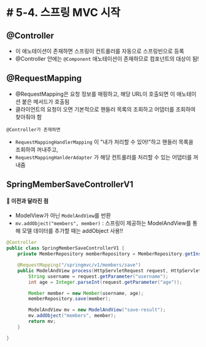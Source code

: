 # # 5-4. 스프링 MVC 시작

## @Controller

* 이 애노테이션이 존재하면 스프링이 컨트롤러를 자동으로 스프링빈으로 등록
* @Controller 안에는 ```@Component``` 애노테이션이 존재하므로 컴포넌트의 대상이 됨!

## @RequestMapping

* @RequestMapping은 요청 정보를 매핑하고, 해당 URL이 호출되면 이 애노테이션 붙은 메서드가 호출됨
* 클라이언트의 요청이 오면 기본적으로 핸들러 목록의 조회하고 어댑터를 조회하여 찾아줘야 함

```@Controller가 존재하면```
* ```RequestMappingHandlerMapping``` 이 "내가 처리할 수 있어!"하고 핸들러 목록을 조회하여 꺼내주고,
* ```RequestMappingHanlderAdapter``` 가 해당 컨트롤러를 처리할 수 있는 어댑터를 꺼내줌

## SpringMemberSaveControllerV1

#### 🤔 이전과 달라진 점

* ModelView가 아닌 ```ModelAndView```를 반환
* ```mv.addObject("members", member)``` : 스프링이 제공하는 ModelAndView를 통해 모델 데이터를 추가할 때는 addObject 사용!!

```java
@Controller
public class SpringMemberSaveControllerV1 {
    private MemberRepository memberRepository = MemberRepository.getInstance();

    @RequestMapping("/springmvc/v1/members/save")
    public ModelAndView process(HttpServletRequest request, HttpServletResponse response) {
        String username = request.getParameter("username");
        int age = Integer.parseInt(request.getParameter("age"));

        Member member = new Member(username, age);
        memberRepository.save(member);

        ModelAndView mv = new ModelAndView("save-result");
        mv.addObject("members", member);
        return mv;
    }

}
```
